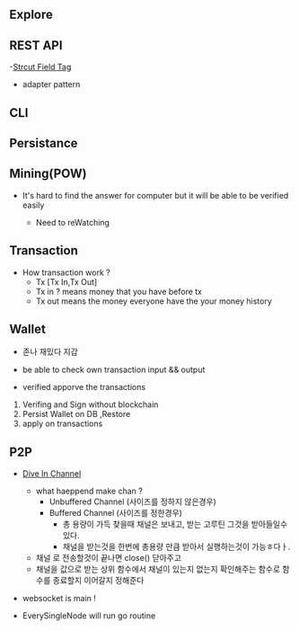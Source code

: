 ## Explore

## REST API

-[Strcut Field Tag](https://www.digitalocean.com/community/tutorials/how-to-use-struct-tags-in-go)

- adapter pattern

## CLI

## Persistance

## Mining(POW)

- It's hard to find the answer for computer but it will be able to be verified easily

  - Need to reWatching

## Transaction

- How transaction work ?
  - Tx [Tx In,Tx Out]
  - Tx in ? means money that you have before tx
  - Tx out means the money everyone have the your money history

## Wallet

- 존나 재밌다 지갑

- be able to check own transaction input && output
- verified apporve the transactions

1. Verifing and Sign without blockchain
2. Persist Wallet on DB ,Restore
3. apply on transactions

## P2P

- [Dive In Channel](https://www.velotio.com/engineering-blog/understanding-golang-channels#:~:text=So%2C%20what%20are%20the%20channels,put%20or%20read%20the%20data.)
  - what haeppend make chan ?
    - Unbuffered Channel (사이즈를 정하지 않은경우)
    - Buffered Channel (사이즈를 정한경우)
      - 총 용량이 가득 찾을때 채널은 보내고, 받는 고루틴 그것을 받아들일수 있다.
      - 채널을 받는것을 한번에 총용량 만큼 받아서 실행하는것이 가능ㅎ다ㅏ.
  - 채널 로 전송할것이 끝나면 close() 닫아주고
  - 채널을 값으로 받는 상위 함수에서 채널이 있는지 없는지 확인해주는 함수로 함수를 종료할지 이어갈지 정해준다
- websocket is main !

- EverySingleNode will run go routine
